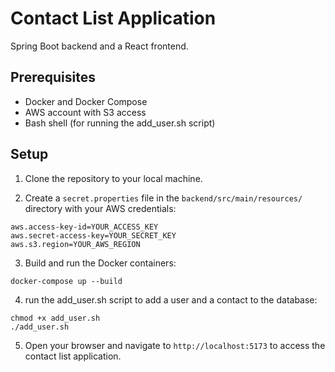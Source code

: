 # Contact List Application

Spring Boot backend and a React frontend.

## Prerequisites

- Docker and Docker Compose
- AWS account with S3 access
- Bash shell (for running the add_user.sh script)

## Setup

1. Clone the repository to your local machine.

2. Create a `secret.properties` file in the `backend/src/main/resources/` directory with your AWS credentials:

```
aws.access-key-id=YOUR_ACCESS_KEY
aws.secret-access-key=YOUR_SECRET_KEY
aws.s3.region=YOUR_AWS_REGION
```

3. Build and run the Docker containers:

```
docker-compose up --build
```

4. run the add_user.sh script to add a user and a contact to the database:

```
chmod +x add_user.sh
./add_user.sh
```

5. Open your browser and navigate to `http://localhost:5173` to access the contact list application.
